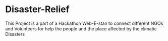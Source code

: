 # Disaster-Relief
This Project  is a part of a Hackathon Web-E-stan to connect different NGOs and Volunteers for help the people and the place affected by the climatic Disasters
